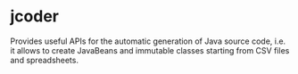 # jcoder
Provides useful APIs for the automatic generation of Java source code, i.e. it allows to create JavaBeans and immutable classes starting from CSV files and spreadsheets.

